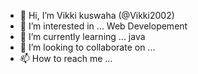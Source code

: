 - 👋 Hi, I’m Vikki kuswaha (@Vikki2002)
- 👀 I’m interested in ... Web Developement
- 🌱 I’m currently learning ... java
- 💞️ I’m looking to collaborate on ...
- 📫 How to reach me ...

<!---
Vikki2002/Vikki2002 is a ✨ special ✨ repository because its `README.md` (this file) appears on your GitHub profile.
You can click the Preview link to take a look at your changes.
--->
